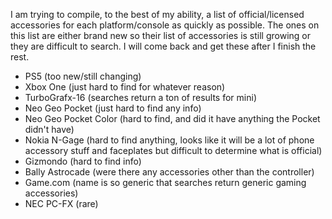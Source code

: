 I am trying to compile, to the best of my ability, a list of official/licensed accessories for each platform/console as quickly as possible. The ones on this list are either brand new so their list of accessories is still growing or they are difficult to search. I will come back and get these after I finish the rest.

- PS5 (too new/still changing)
- Xbox One (just hard to find for whatever reason)
- TurboGrafx-16 (searches return a ton of results for mini)
- Neo Geo Pocket (just hard to find any info)
- Neo Geo Pocket Color (hard to find, and did it have anything the Pocket didn't have)
- Nokia N-Gage (hard to find anything, looks like it will be a lot of phone accessory stuff and faceplates but difficult to determine what is official)
- Gizmondo (hard to find info)
- Bally Astrocade (were there any accessories other than the controller)
- Game.com (name is so generic that searches return generic gaming accessories)
- NEC PC-FX (rare)
